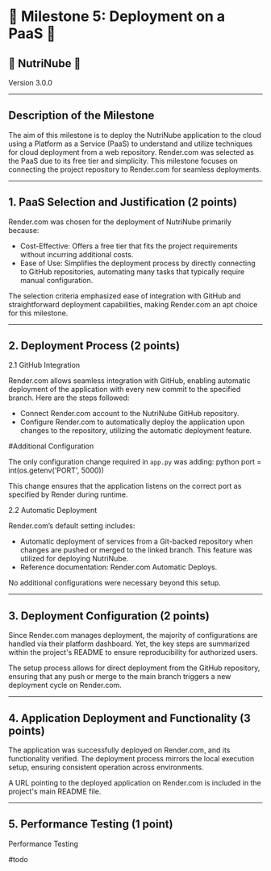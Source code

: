 # :pushpin: Milestone 5: Deployment on a PaaS :pushpin:

## :book: NutriNube :book:  
Version 3.0.0

---

## Description of the Milestone

The aim of this milestone is to deploy the NutriNube application to the cloud using a Platform as a Service (PaaS) to understand and utilize techniques for cloud deployment from a web repository. Render.com was selected as the PaaS due to its free tier and simplicity. This milestone focuses on connecting the project repository to Render.com for seamless deployments.

---

## 1. PaaS Selection and Justification (2 points)

Render.com was chosen for the deployment of NutriNube primarily because:

- Cost-Effective: Offers a free tier that fits the project requirements without incurring additional costs.
- Ease of Use: Simplifies the deployment process by directly connecting to GitHub repositories, automating many tasks that typically require manual configuration. 

The selection criteria emphasized ease of integration with GitHub and straightforward deployment capabilities, making Render.com an apt choice for this milestone.

---

## 2. Deployment Process (2 points)

2.1 GitHub Integration

Render.com allows seamless integration with GitHub, enabling automatic deployment of the application with every new commit to the specified branch. Here are the steps followed:

- Connect Render.com account to the NutriNube GitHub repository.
- Configure Render.com to automatically deploy the application upon changes to the repository, utilizing the automatic deployment feature. 

#Additional Configuration

The only configuration change required in `app.py` was adding:
python
port = int(os.getenv('PORT', 5000))

This change ensures that the application listens on the correct port as specified by Render during runtime.

2.2 Automatic Deployment

Render.com’s default setting includes:
- Automatic deployment of services from a Git-backed repository when changes are pushed or merged to the linked branch. This feature was utilized for deploying NutriNube.
- Reference documentation: Render.com Automatic Deploys.

No additional configurations were necessary beyond this setup.

---

## 3. Deployment Configuration (2 points)

Since Render.com manages deployment, the majority of configurations are handled via their platform dashboard. Yet, the key steps are summarized within the project's README to ensure reproducibility for authorized users.

The setup process allows for direct deployment from the GitHub repository, ensuring that any push or merge to the main branch triggers a new deployment cycle on Render.com.

---

## 4. Application Deployment and Functionality (3 points)

The application was successfully deployed on Render.com, and its functionality verified. The deployment process mirrors the local execution setup, ensuring consistent operation across environments.

A URL pointing to the deployed application on Render.com is included in the project's main README file.

---

## 5. Performance Testing (1 point)

Performance Testing

#todo